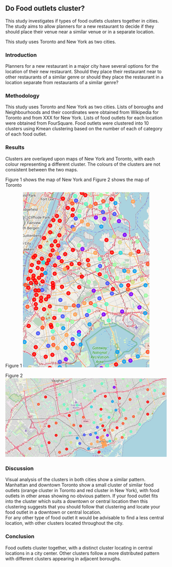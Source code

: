 ## Do Food outlets cluster?

This study investigates if types of food outlets clusters together in cities. 
The study aims to allow planners for a new restaurant to decide if they should place their venue near a similar venue or in a separate location.

This study uses Toronto and New York as two cities.  

### Introduction

Planners for a new restaurant in a major city have several options for the location of their new restaurant. 
Should they place their restaurant near to other restaurants of a similar genre or should they place the restaurant in a location separate from restaurants of a similar genre? 

### Methodology

This study uses Toronto and New York as two cities.  Lists of boroughs and Neighbourhoods and their coordinates were obtained from Wikipedia for Toronto
and from XXX for New York. 
Lists of food outlets for each location were obtained from FourSquare. 
Food outlets were clustered into 10 clusters using Kmean clustering based on the number of each of category of each food
outlet. 

### Results

Clusters are overlayed upon maps of New York and Toronto, with each colour representing a different cluster.
The colours of the clusters are not consistent between the two maps. 

Figure 1 shows the map of New York and Figure 2 shows the map of Toronto

Figure 1
![Clusters of food outlets in New York](newyork_clusters.png "Clusters of food outlets in New York")
 
Figure 2
![Clusters of food outlets in Toronto](toronto_clusters.png "Clusters of food outlets in Toronto")
 
### Discussion

Visual analysis of the clusters in both cities show a similar pattern. 
Manhattan and downtown Toronto show a small cluster of similar food outlets (orange cluster in Toronto and red cluster in New York), 
with food outlets in other areas showing no obvious pattern. 
If your food outlet fits into the cluster which suits a downtown or central location then this clustering suggests that you
should follow that clustering and locate your food outlet in a downtown or central location.    
For any other type of food outlet it would be advisable to find a less central location, with other clusters located throughout the city.

### Conclusion

Food outlets cluster together, with a distinct cluster locating in central locations in a city center. 
Other clusters follow a more distributed pattern with different clusters appearing in adjacent boroughs. 

